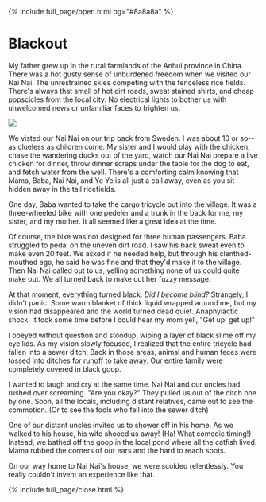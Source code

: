 
{% include full_page/open.html bg="#8a8a8a" %}

# Blackout

My father grew up in the rural farmlands of the Anhui province in China.
There was a hot gusty sense of unburdened freedom when we visited our Nai Nai.
The unrestrained skies competing with the fenceless rice fields.
There's always that smell of hot dirt roads, sweat stained shirts, and cheap popscicles from the local city.
No electrical lights to bother us with unwelcomed news or unfamiliar faces to frighten us.


<img src="../images/homeland.JPG" />

We visted our Nai Nai on our trip back from Sweden.
I was about 10 or so--as clueless as children come.
My sister and I would play with the chicken, chase the wandering ducks out of the yard, watch our Nai Nai prepare a live chicken for dinner, throw dinner scraps under the table for the dog to eat, and fetch water from the well.
There's a comforting calm knowing that Mama, Baba, Nai Nai, and Ye Ye is all just a call away, even as you sit hidden away in the tall ricefields.

One day, Baba wanted to take the cargo tricycle out into the village. It was a three-wheeled bike with one pedeler and a trunk in the back for me, my sister, and my mother. It all seemed like a great idea at the time. 

Of course, the bike was not designed for three human passengers. Baba struggled to pedal on the uneven dirt road. I saw his back sweat even to make even 20 feet. We asked if he needed help, but through his clenthed-mouthed ego, he said he was fine and that they'd make it to the village. Then Nai Nai called out to us, yelling something none of us could quite make out. We all turned back to make out her fuzzy message.

At that moment, everything turned black. *Did I become blind?* Strangely, I didn't panic.
Some warm blanket of thick liquid wrapped around me, but my vision had disappeared and the world turned dead quiet.
Anaphylactic shock. It took some time before I could hear my mom yell, "Get up! get up!"

I obeyed without question and stoodup, wiping a layer of black slime off my eye lids.
As my vision slowly focused, I realized that the entire tricycle had fallen into a sewer ditch.
Back in those areas, animal and human feces were tossed into ditches for runoff to take away.
Our entire family were completely covered in black goop.

I wanted to laugh and cry at the same time. Nai Nai and our uncles had rushed over screaming.
"Are you okay?" They pulled us out of the ditch one by one.
Soon, all the locals, including distant relatives, came out to see the commotion.
(Or to see the fools who fell into the sewer ditch)

One of our distant uncles invited us to shower off in his home.
As we walked to his house, his wife shooed us away! (Ha! What comedic timing!)
Instead, we bathed off the goop in the local pond where all the catfish lived. 
Mama rubbed the corners of our ears and the hard to reach spots.

On our way home to Nai Nai's house, we were scolded relentlessly.
You really couldn't invent an experience like that.



{% include full_page/close.html %}